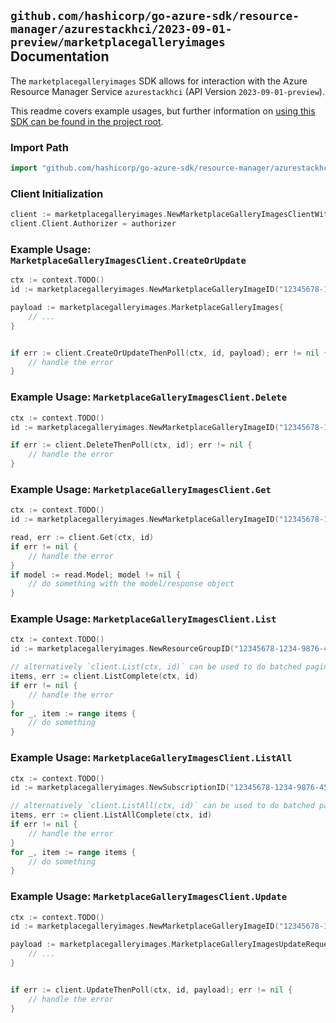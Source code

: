 
## `github.com/hashicorp/go-azure-sdk/resource-manager/azurestackhci/2023-09-01-preview/marketplacegalleryimages` Documentation

The `marketplacegalleryimages` SDK allows for interaction with the Azure Resource Manager Service `azurestackhci` (API Version `2023-09-01-preview`).

This readme covers example usages, but further information on [using this SDK can be found in the project root](https://github.com/hashicorp/go-azure-sdk/tree/main/docs).

### Import Path

```go
import "github.com/hashicorp/go-azure-sdk/resource-manager/azurestackhci/2023-09-01-preview/marketplacegalleryimages"
```


### Client Initialization

```go
client := marketplacegalleryimages.NewMarketplaceGalleryImagesClientWithBaseURI("https://management.azure.com")
client.Client.Authorizer = authorizer
```


### Example Usage: `MarketplaceGalleryImagesClient.CreateOrUpdate`

```go
ctx := context.TODO()
id := marketplacegalleryimages.NewMarketplaceGalleryImageID("12345678-1234-9876-4563-123456789012", "example-resource-group", "marketplaceGalleryImageValue")

payload := marketplacegalleryimages.MarketplaceGalleryImages{
	// ...
}


if err := client.CreateOrUpdateThenPoll(ctx, id, payload); err != nil {
	// handle the error
}
```


### Example Usage: `MarketplaceGalleryImagesClient.Delete`

```go
ctx := context.TODO()
id := marketplacegalleryimages.NewMarketplaceGalleryImageID("12345678-1234-9876-4563-123456789012", "example-resource-group", "marketplaceGalleryImageValue")

if err := client.DeleteThenPoll(ctx, id); err != nil {
	// handle the error
}
```


### Example Usage: `MarketplaceGalleryImagesClient.Get`

```go
ctx := context.TODO()
id := marketplacegalleryimages.NewMarketplaceGalleryImageID("12345678-1234-9876-4563-123456789012", "example-resource-group", "marketplaceGalleryImageValue")

read, err := client.Get(ctx, id)
if err != nil {
	// handle the error
}
if model := read.Model; model != nil {
	// do something with the model/response object
}
```


### Example Usage: `MarketplaceGalleryImagesClient.List`

```go
ctx := context.TODO()
id := marketplacegalleryimages.NewResourceGroupID("12345678-1234-9876-4563-123456789012", "example-resource-group")

// alternatively `client.List(ctx, id)` can be used to do batched pagination
items, err := client.ListComplete(ctx, id)
if err != nil {
	// handle the error
}
for _, item := range items {
	// do something
}
```


### Example Usage: `MarketplaceGalleryImagesClient.ListAll`

```go
ctx := context.TODO()
id := marketplacegalleryimages.NewSubscriptionID("12345678-1234-9876-4563-123456789012")

// alternatively `client.ListAll(ctx, id)` can be used to do batched pagination
items, err := client.ListAllComplete(ctx, id)
if err != nil {
	// handle the error
}
for _, item := range items {
	// do something
}
```


### Example Usage: `MarketplaceGalleryImagesClient.Update`

```go
ctx := context.TODO()
id := marketplacegalleryimages.NewMarketplaceGalleryImageID("12345678-1234-9876-4563-123456789012", "example-resource-group", "marketplaceGalleryImageValue")

payload := marketplacegalleryimages.MarketplaceGalleryImagesUpdateRequest{
	// ...
}


if err := client.UpdateThenPoll(ctx, id, payload); err != nil {
	// handle the error
}
```
